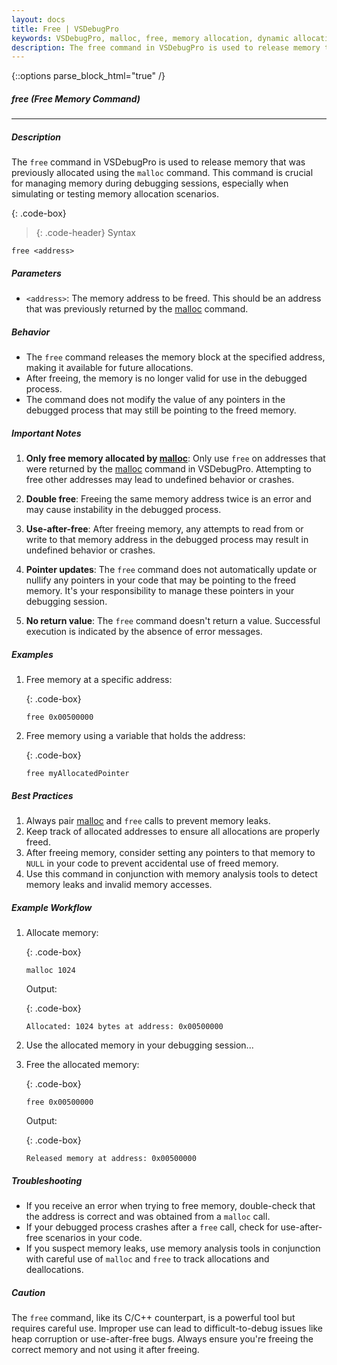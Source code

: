 ```yaml
---
layout: docs
title: Free | VSDebugPro
keywords: VSDebugPro, malloc, free, memory allocation, dynamic allocation, debugging command, memory management, heap allocation
description: The free command in VSDebugPro is used to release memory that was previously allocated using the malloc command
---
```

{::options parse_block_html="true" /}

##### free (Free Memory Command)
---
##### Description
The `free` command in VSDebugPro is used to release memory that was previously allocated using the `malloc` command. This command is crucial for managing memory during debugging sessions, especially when simulating or testing memory allocation scenarios.

{: .code-box}
>{: .code-header}
>Syntax
```
free <address>
```

##### Parameters

- `<address>`: The memory address to be freed. This should be an address that was previously returned by the [malloc](/pages/docs/malloc.html) command.

##### Behavior

- The `free` command releases the memory block at the specified address, making it available for future allocations.
- After freeing, the memory is no longer valid for use in the debugged process.
- The command does not modify the value of any pointers in the debugged process that may still be pointing to the freed memory.

##### Important Notes

1. **Only free memory allocated by [malloc](/pages/docs/malloc.html)**: Only use `free` on addresses that were returned by the [malloc](/pages/docs/malloc.html) command in VSDebugPro. Attempting to free other addresses may lead to undefined behavior or crashes.

2. **Double free**: Freeing the same memory address twice is an error and may cause instability in the debugged process.

3. **Use-after-free**: After freeing memory, any attempts to read from or write to that memory address in the debugged process may result in undefined behavior or crashes.

4. **Pointer updates**: The `free` command does not automatically update or nullify any pointers in your code that may be pointing to the freed memory. It's your responsibility to manage these pointers in your debugging session.

5. **No return value**: The `free` command doesn't return a value. Successful execution is indicated by the absence of error messages.

##### Examples

1. Free memory at a specific address:

   {: .code-box}
   ```
   free 0x00500000
   ```

2. Free memory using a variable that holds the address:

   {: .code-box}
   ```
   free myAllocatedPointer
   ```

##### Best Practices

1. Always pair [malloc](/pages/docs/malloc.html) and `free` calls to prevent memory leaks.
2. Keep track of allocated addresses to ensure all allocations are properly freed.
3. After freeing memory, consider setting any pointers to that memory to `NULL` in your code to prevent accidental use of freed memory.
4. Use this command in conjunction with memory analysis tools to detect memory leaks and invalid memory accesses.

##### Example Workflow

1. Allocate memory:

   {: .code-box}
   ```
   malloc 1024
   ```
   Output: 

   {: .code-box}
   ```
   Allocated: 1024 bytes at address: 0x00500000
   ```

2. Use the allocated memory in your debugging session...

3. Free the allocated memory:

   {: .code-box}
   ```
   free 0x00500000
   ```
   Output: 

   {: .code-box}
   ```
   Released memory at address: 0x00500000
   ```

##### Troubleshooting

- If you receive an error when trying to free memory, double-check that the address is correct and was obtained from a `malloc` call.
- If your debugged process crashes after a `free` call, check for use-after-free scenarios in your code.
- If you suspect memory leaks, use memory analysis tools in conjunction with careful use of `malloc` and `free` to track allocations and deallocations.

##### Caution

The `free` command, like its C/C++ counterpart, is a powerful tool but requires careful use. Improper use can lead to difficult-to-debug issues like heap corruption or use-after-free bugs. Always ensure you're freeing the correct memory and not using it after freeing.